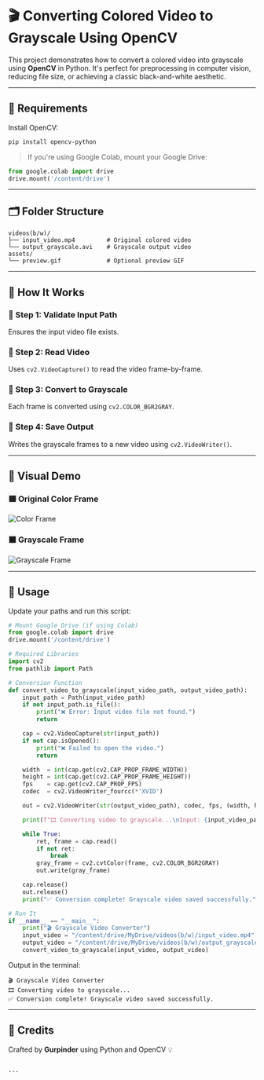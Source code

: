 


# 🎬 Converting Colored Video to Grayscale Using OpenCV

This project demonstrates how to convert a colored video into grayscale using **OpenCV** in Python. It's perfect for preprocessing in computer vision, reducing file size, or achieving a classic black-and-white aesthetic.



---

## 🧰 Requirements

Install OpenCV:

```bash
pip install opencv-python
```

> If you're using Google Colab, mount your Google Drive:

```python
from google.colab import drive
drive.mount('/content/drive')
```

---

## 🗂️ Folder Structure

```
videos(b/w)/
├── input_video.mp4         # Original colored video
└── output_grayscale.avi    # Grayscale output video
assets/
└── preview.gif             # Optional preview GIF
```

---

## 🧠 How It Works

### 🔹 Step 1: Validate Input Path  
Ensures the input video file exists.

### 🔹 Step 2: Read Video  
Uses `cv2.VideoCapture()` to read the video frame-by-frame.

### 🔹 Step 3: Convert to Grayscale  
Each frame is converted using `cv2.COLOR_BGR2GRAY`.

### 🔹 Step 4: Save Output  
Writes the grayscale frames to a new video using `cv2.VideoWriter()`.

---

## 📸 Visual Demo

### 🟥 Original Color Frame  
![Color Frame](https://github.com/your-username/your-repo/blob/main/assets/color_frame.gif?raw=true)

### ⬛ Grayscale Frame  
![Grayscale Frame](https://github.com/your-username/your-repo/blob/main/assets/grayscale_frame.gif?raw=true)

---

## 🧪 Usage

Update your paths and run this script:

```python
# Mount Google Drive (if using Colab)
from google.colab import drive
drive.mount('/content/drive')

# Required Libraries
import cv2
from pathlib import Path

# Conversion Function
def convert_video_to_grayscale(input_video_path, output_video_path):
    input_path = Path(input_video_path)
    if not input_path.is_file():
        print("❌ Error: Input video file not found.")
        return

    cap = cv2.VideoCapture(str(input_path))
    if not cap.isOpened():
        print("❌ Failed to open the video.")
        return

    width  = int(cap.get(cv2.CAP_PROP_FRAME_WIDTH))
    height = int(cap.get(cv2.CAP_PROP_FRAME_HEIGHT))
    fps    = cap.get(cv2.CAP_PROP_FPS)
    codec  = cv2.VideoWriter_fourcc(*'XVID')

    out = cv2.VideoWriter(str(output_video_path), codec, fps, (width, height), isColor=False)

    print(f"🎞️ Converting video to grayscale...\nInput: {input_video_path}\nOutput: {output_video_path}")

    while True:
        ret, frame = cap.read()
        if not ret:
            break
        gray_frame = cv2.cvtColor(frame, cv2.COLOR_BGR2GRAY)
        out.write(gray_frame)

    cap.release()
    out.release()
    print("✅ Conversion complete! Grayscale video saved successfully.")

# Run It
if __name__ == "__main__":
    print("🎬 Grayscale Video Converter")
    input_video = "/content/drive/MyDrive/videos(b/w)/input_video.mp4"
    output_video = "/content/drive/MyDrive/videos(b/w)/output_grayscale.avi"
    convert_video_to_grayscale(input_video, output_video)
```

Output in the terminal:
```
🎬 Grayscale Video Converter
🎞️ Converting video to grayscale...
✅ Conversion complete! Grayscale video saved successfully.
```

---

## 🧾 Credits

Crafted by **Gurpinder** using Python and OpenCV 💡
```

---



